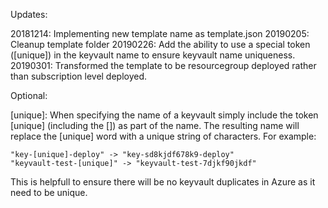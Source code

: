 Updates:

20181214: Implementing new template name as template.json
20190205: Cleanup template folder
20190226: Add the ability to use a special token ([unique]) in the keyvault name to ensure keyvault name uniqueness.
20190301: Transformed the template to be resourcegroup deployed rather than subscription level deployed.

Optional:

[unique]: When specifying the name of a keyvault simply include the token [unique] (including the []) as part of the name. The resulting name will replace the [unique] word with a unique string of characters. For example:

    "key-[unique]-deploy" -> "key-sd8kjdf678k9-deploy"
    "keyvault-test-[unique]" -> "keyvault-test-7djkf90jkdf"

This is helpfull to ensure there will be no keyvault duplicates in Azure as it need to be unique.
